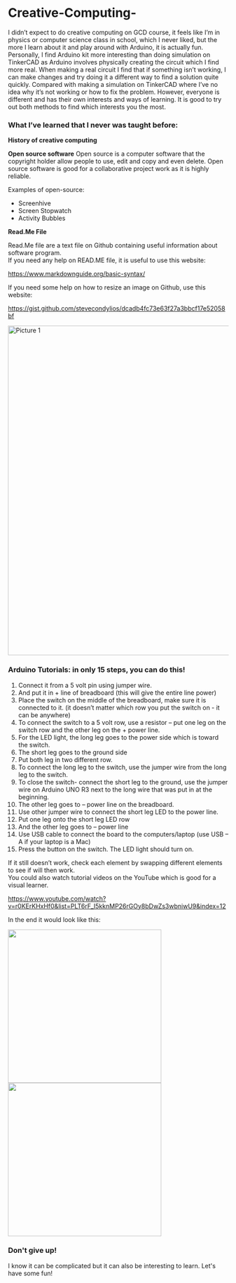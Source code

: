 # Creative-Computing-

I didn’t expect to do creative computing on GCD course, it feels like I’m in physics or computer science class in school, which I never liked, but the more I learn about it and play around with Arduino, it is actually fun. Personally, I find Arduino kit more interesting than doing simulation on TinkerCAD as Arduino involves physically creating the circuit which I find more real. When making a real circuit I find that if something isn’t working, I can make changes and try doing it a different way to find a solution quite quickly. Compared with making a simulation on TinkerCAD where I’ve no idea why it’s not working or how to fix the problem. However, everyone is different and has their own interests and ways of learning. It is good to try out both methods to find which interests you the most. 

### What I’ve learned that I never was taught before: 

**History of creative computing** 

**Open source software**
Open source is a computer software that the copyright holder allow people to use, edit and copy and even delete. Open source software is good for a collaborative project work as it is highly reliable.  

Examples of open-source: 
- Screenhive
- Screen Stopwatch 
- Activity Bubbles 

**Read.Me File**

Read.Me file are a text file on Github containing useful information about software program.  
If you need any help on READ.ME file, it is useful to use this website: 

https://www.markdownguide.org/basic-syntax/

If you need some help on how to resize an image on Github, use this website: 

https://gist.github.com/stevecondylios/dcadb4fc73e63f27a3bbcf17e52058bf

<img width="752" alt="Picture 1" src="https://user-images.githubusercontent.com/94900925/143439886-44e6bcc8-40ce-48ce-bdae-82198ab1f1bb.png">


### Arduino Tutorials: in only 15 steps, you can do this! 

1)	Connect it from a 5 volt pin using jumper wire. 
2)	And put it in + line of breadboard (this will give the entire line power) 
3)	Place the switch on the middle of the breadboard, make sure it is connected to it. (it doesn’t matter which row you put the switch on - it can be anywhere) 
4)	To connect the switch to a 5 volt row, use a resistor – put one leg on the switch row and the other leg on the + power line.  
5)	For the LED light, the long leg goes to the power side which is toward the switch. 
6)	The short leg goes to the ground side 
7)	Put both leg in two different row. 
8)	To connect the long leg to the switch, use the jumper wire from the long leg to the switch. 
9)	To close the switch- connect the short leg to the ground, use the jumper wire on Arduino UNO R3 next to the long wire that was put in at the beginning. 
10)	The other leg goes to – power line on the breadboard. 
11)	Use other jumper wire to connect the short leg LED to the power line.  
12)	Put one leg onto the short leg LED row 
13)	And the other leg goes to – power line  
14)	Use USB cable to connect the board to the computers/laptop (use USB – A if your laptop is a Mac) 
15)	Press the button on the switch. The LED light should turn on. 

If it still doesn’t work, check each element by swapping different elements to see if will then work.  
You could also watch tutorial videos on the YouTube which is good for a visual learner.

https://www.youtube.com/watch?v=r0KErKHxHf0&list=PLT6rF_I5kknMP26rGOy8bDwZs3wbniwU9&index=12  

In the end it would look like this:

<img src="https://user-images.githubusercontent.com/94900925/143440289-3242a618-e764-448f-9cb0-17682244d289.jpg" width="350"> <img src="https://user-images.githubusercontent.com/94900925/143440310-2b3a3b1b-54f0-4d5a-9cdc-c76ef25728e0.jpg" width="350">


### Don't give up! 

I know it can be complicated but it can also be interesting to learn. Let's have some fun!  


